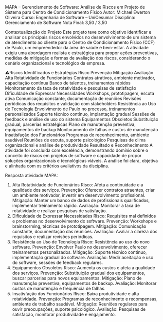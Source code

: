MAPA – Gerenciamento de Software: Análise de Riscos em Projeto de Sistema para Centro de Condicionamento Físico
Autor: Michael Ewerton Oliveira Curso: Engenharia de Software – UniCesumar Disciplina: Gerenciamento de Software Nota Final: 3,50 / 3,50

Contextualização do Projeto
Este projeto teve como objetivo identificar e analisar os principais riscos envolvidos no desenvolvimento de um sistema de atendimento ao cliente para o Centro de Condicionamento Físico (CCF) de Paulo, um empreendedor da área de saúde e bem-estar. A atividade exigiu uma abordagem realista e estratégica para propor ações preventivas, medidas de mitigação e formas de avaliação dos riscos, considerando o cenário organizacional e tecnológico da empresa.

⚠Riscos Identificados e Estratégias
Risco	Prevenção	Mitigação	Avaliação
Alta Rotatividade de Funcionários	Contratos atrativos, ambiente motivador, capacitação contínua	Banco de talentos, treinamentos rápidos	Monitoramento da taxa de rotatividade e pesquisas de satisfação
Dificuldade de Expressar Necessidades	Workshops, prototipagem, escuta ativa	Comunicação constante, documentação de reuniões	Revisões periódicas dos requisitos e validação com stakeholders
Resistência ao Uso de Tecnologia	Envolvimento de Paulo no processo, treinamentos personalizados	Suporte técnico contínuo, implantação gradual	Sessões de feedback e análise de uso do sistema
Equipamentos Obsoletos	Substituição gradual, parcerias estratégicas	Plano de manutenção preventiva, equipamentos de backup	Monitoramento de falhas e custos de manutenção
Insatisfação dos Funcionários	Programas de reconhecimento, ambiente saudável	Reuniões de escuta, suporte psicológico	Pesquisas de clima organizacional e análise de produtividade
Resultado e Reconhecimento
A atividade foi concluída com excelência, demonstrando domínio sobre o conceito de riscos em projetos de software e capacidade de propor soluções organizacionais e tecnológicas viáveis. A análise foi clara, objetiva e alinhada com os critérios avaliativos da disciplina.

Resposta atividade MAPA:
1. Alta Rotatividade de Funcionários
Risco: Afeta a continuidade e a qualidade dos serviços. Prevenção: Oferecer
contratos atraentes, criar um ambiente motivador, investir em desenvolvimento
profissional. Mitigação: Manter um banco de dados de profissionais qualificados,
implementar treinamento rápido. Avaliação: Monitorar a taxa de rotatividade e
realizar pesquisas de satisfação.
2. Dificuldade de Expressar Necessidades
Risco: Requisitos mal definidos e problemas no desenvolvimento do software.
Prevenção: Workshops e brainstorming, técnicas de prototipagem. Mitigação:
Comunicação constante, documentação das reuniões. Avaliação: Avaliar a
clareza dos requisitos e realizar revisões periódicas.
3. Resistência ao Uso de Tecnologia
Risco: Resistência ao uso do novo software. Prevenção: Envolver Paulo no
desenvolvimento, oferecer treinamentos personalizados. Mitigação: Suporte
técnico contínuo, implementação gradual do software. Avaliação: Medir aceitação
e uso do software, sessões de feedback regulares.
4. Equipamentos Obsoletos
Risco: Aumenta os custos e afeta a qualidade dos serviços. Prevenção:
Substituição gradual dos equipamentos, buscar parcerias para novos
equipamentos. Mitigação: Plano de manutenção preventiva, equipamentos de
backup. Avaliação: Monitorar custos de manutenção e frequência de falhas.
5. Insatisfação dos Funcionários
Risco: Baixa produtividade e alta rotatividade. Prevenção: Programas de
reconhecimento e recompensas, ambiente de trabalho saudável. Mitigação:
Reuniões regulares para ouvir preocupações, suporte psicológico. Avaliação:
Pesquisas de satisfação, monitorar produtividade e engajamento. 
